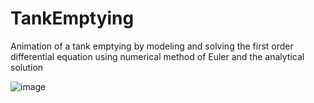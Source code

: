 # TankEmptying
Animation of a tank emptying by modeling and solving the first order differential equation using numerical method of Euler and the analytical solution

![image](https://user-images.githubusercontent.com/48939526/161558766-00e8fae0-5b22-44b1-a5d5-c359a2823d57.png)

